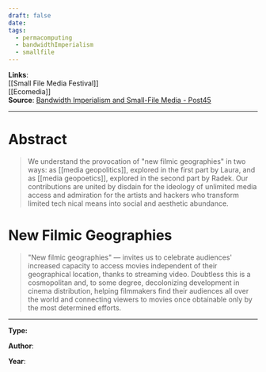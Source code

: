 ```yaml
---
draft: false
date: 
tags:
  - permacomputing
  - bandwidthImperialism
  - smallfile
---
```


**Links**:<br>[[Small File Media Festival]]<br>[[Ecomedia]]<br>
**Source**: [Bandwidth Imperialism and Small-File Media - Post45](https://post45.org/2021/04/bandwidth-imperialism-and-small-file-media/)<br>
___
# Abstract

>We understand the provocation of "new filmic geographies" in two ways: as [[media geopolitics]], explored in the first part by Laura, and as [[media geopoetics]], explored in the second part by Radek. Our contributions are united by disdain for the ideology of unlimited media access and admiration for the artists and hackers who transform limited tech nical means into social and aesthetic abundance.


# New Filmic Geographies

>"New filmic geographies" — invites us to celebrate audiences' increased capacity to access movies independent of their geographical location, thanks to streaming video. Doubtless this is a cosmopolitan and, to some degree, decolonizing development in cinema distribution, helping filmmakers find their audiences all over the world and connecting viewers to movies once obtainable only by the most determined efforts.


___

**Type:**

**Author**:

**Year**:
